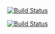 <p align="center">
<a href="https://travis-ci.com/bcbrewer/quotes"><img src="https://travis-ci.com/bcbrewer/quotes.svg?branch=master" alt="Build Status"></a>
</p>

<p align="center">
<a href="https://app.chipperci.com/projects/57c4937c-f096-4bba-b65a-80bb840d23ea"><img src="https://app.chipperci.com/projects/57c4937c-f096-4bba-b65a-80bb840d23ea/status/master" alt="Build Status"></a>
</p>